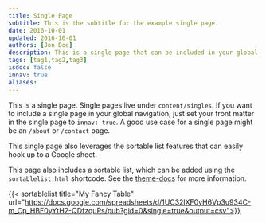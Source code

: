 ```yaml
---
title: Single Page
subtitle: This is the subtitle for the example single page.
date: 2016-10-01
updated: 2016-10-01
authors: [Jon Doe]
description: This is a single page that can be included in your global navigation. For example, this might work well as an About page.
tags: [tag1,tag2,tag3]
isdoc: false
innav: true
aliases:
---
```


This is a single page. Single pages live under `content/singles`. If you want to include a single page in your global navigation, just set your front matter in the single page to `innav: true`. A good use case for a single page might be an `/about` or `/contact` page.

This single page also leverages the sortable list features that can easily hook up to a Google sheet.

This page also includes a sortable list, which can be added using the `sortablelist.html` shortcode. See the [theme-docs](/theme-docs) for more information.

{{< sortablelist title="My Fancy Table" url="https://docs.google.com/spreadsheets/d/1UC32lXF0yH6Vp3u934C-m_Cp_HBF0yYtH2-QDfzquPs/pub?gid=0&single=true&output=csv">}}

